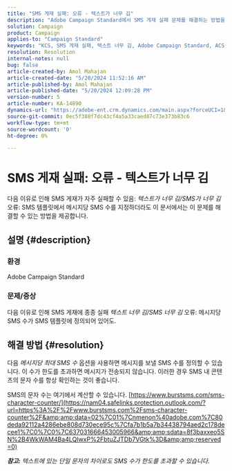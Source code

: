 ```yaml
---
title: "SMS 게재 실패: 오류 - 텍스트가 너무 김"
description: "Adobe Campaign Standard에서 SMS 게재 실패 문제를 해결하는 방법을 알아봅니다."
solution: Campaign
product: Campaign
applies-to: "Campaign Standard"
keywords: "KCS, SMS 게재 실패, 텍스트 너무 김, Adobe Campaign Standard, ACS, 오류"
resolution: Resolution
internal-notes: null
bug: false
article-created-by: Amol Mahajan
article-created-date: "5/20/2024 11:52:16 AM"
article-published-by: Amol Mahajan
article-published-date: "5/20/2024 12:09:28 PM"
version-number: 5
article-number: KA-14890
dynamics-url: "https://adobe-ent.crm.dynamics.com/main.aspx?forceUCI=1&pagetype=entityrecord&etn=knowledgearticle&id=4f165063-9f16-ef11-9f89-002248092444"
source-git-commit: 0ec5f388f7dc43cf4a5a33caed87c73e373b83c6
workflow-type: tm+mt
source-wordcount: '0'
ht-degree: 0%

---
```


# SMS 게재 실패: 오류 - 텍스트가 너무 김


다음 이유로 인해 SMS 게재가 자주 실패할 수 있음: *텍스트가 너무 김/SMS가 너무 김* 오류: SMS 템플릿에서 메시지당 SMS 수를 지정하더라도 이 문서에서는 이 문제를 해결할 수 있는 방법을 제공합니다.

## 설명 {#description}


### 환경

Adobe Campaign Standard



### 문제/증상

다음 이유로 인해 SMS 게재에 종종 실패 *텍스트 너무 김/SMS 너무 김* 오류: 메시지당 SMS 수가 SMS 템플릿에 정의되어 있어도.


## 해결 방법 {#resolution}


다음 *메시지당 최대 SMS 수* 옵션을 사용하면 메시지를 보낼 SMS 수를 정의할 수 있습니다. 이 수가 한도를 초과하면 메시지가 전송되지 않습니다. 이러한 경우 SMS 내 콘텐츠의 문자 수를 항상 확인하는 것이 좋습니다.

SMS의 문자 수는 여기에서 계산할 수 있습니다. [https://www.burstsms.com/sms-character-counter/](https://nam04.safelinks.protection.outlook.com/?url=https%3A%2F%2Fwww.burstsms.com%2Fsms-character-counter%2F&amp;amp;data=02%7C01%7Cnmenon%40adobe.com%7C80deda92112a4286ebe808d730ece95c%7Cfa7b1b5a7b34438794aed2c178decee1%7C0%7C0%7C637031666453005966&amp;amp;sdata=8f3baxxeo5SN%2B4WkWAM4Ba4LQIwxP%2FbtuZJTDb7VGtk%3D&amp;amp;reserved=0)



<b>*참고:</b> 텍스트에 있는 단일 문자의 차이로도 SMS 수가 한도를 초과할 수 있습니다.*
